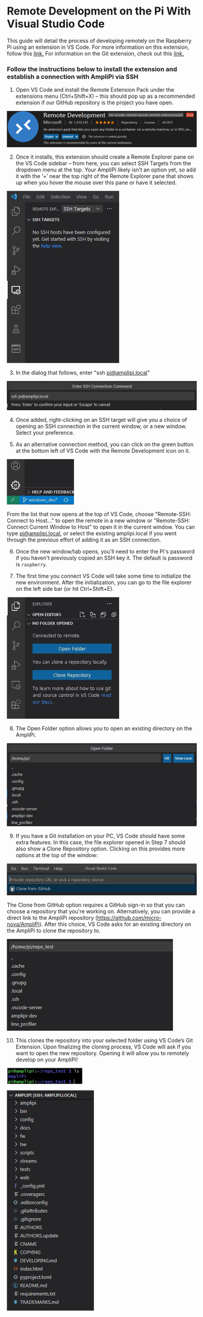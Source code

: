 # Remote Development on the Pi With Visual Studio Code
This guide will detail the process of developing remotely on the Raspberry Pi using an extension in VS Code. For more information on this extension, follow this [link.](https://code.visualstudio.com/docs/remote/ssh)
For information on the Git extension, check out this [link.](https://code.visualstudio.com/docs/editor/versioncontrol)
### Follow the instructions below to install the extension and establish a connection with AmpliPi via SSH
1. Open VS Code and install the Remote Extension Pack under the extensions menu (Ctrl+Shift+X) – this should pop up as a recommended extension if our GitHub repository is the project you have open.

![image](imgs/remote_dev/extension.jpg)

2. Once it installs, this extension should create a Remote Explorer pane on the VS Code sidebar – from here, you can select SSH Targets from the dropdown menu at the top. Your AmpliPi likely isn’t an option yet, so add it with the ‘+’ near the top right of the Remote Explorer pane that shows up when you hover the mouse over this pane or have it selected.

![image](imgs/remote_dev/pane.jpg)

3. In the dialog that follows, enter "ssh pi@amplipi.local"

![image](imgs/remote_dev/ssh_plusadd.jpg)

4. Once added, right-clicking on an SSH target will give you a choice of opening an SSH connection in the current window, or a new window. Select your preference.

5. As an alternative connection method, you can click on the green button at the bottom left of VS Code with the Remote Development icon on it.

![image](imgs/remote_dev/green_button.jpg)

   From the list that now opens at the top of VS Code, choose "Remote-SSH: Connect to Host…" to open the remote in a new window or "Remote-SSH: Connect Current Window to Host" to open it in the current window.
   You can type pi@amplipi.local, or select the existing amplipi.local if you went through the previous effort of adding it as an SSH connection.

6. Once the new window/tab opens, you'll need to enter the Pi's password if you haven't previously copied an SSH key it.
   The default is password is `raspberry`.

7. The first time you connect VS Code will take some time to initialize the new environment.
   After the initialization, you can go to the file explorer on the left side bar (or hit Ctrl+Shift+E).

![image](imgs/remote_dev/vs_explorer.jpg)

8. The Open Folder option allows you to open an existing directory on the AmpliPi.

![image](imgs/remote_dev/pi_folders.jpg)

9. If you have a Git installation on your PC, VS Code should have some extra features. In this case, the file explorer opened in Step 7 should also show a Clone Repository option. Clicking on this provides more options at the top of the window:

![image](imgs/remote_dev/git_clone.jpg)

The Clone from GitHub option requires a GitHub sign-in so that you can choose a repository that you're working on. Alternatively, you can provide a direct link to the AmpliPi repository (https://github.com/micro-nova/AmpliPi). After this choice, VS Code asks for an existing directory on the AmpliPi to clone the repository to.

![image](imgs/remote_dev/clone_folder.jpg)

10. This clones the repository into your selected folder using VS Code’s Git Extension. Upon finalizing the cloning process, VS Code will ask if you want to open the new repository. Opening it will allow you to remotely develop on your AmpliPi!

![image](imgs/remote_dev/terminal_repo.jpg)

![image](imgs/remote_dev/repo_in_vscode.jpg)
